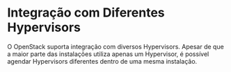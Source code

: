 # Integração com Diferentes Hypervisors

O OpenStack suporta integração com diversos Hypervisors. Apesar de que a maior parte das instalações utiliza apenas um Hypervisor, é possível agendar Hypervisors diferentes dentro de uma mesma instalação.
